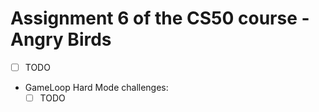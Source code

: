 # Assignment 6 of the CS50 course - Angry Birds
- [ ] TODO<br>
- GameLoop Hard Mode challenges:<br>
    - [ ] TODO<br>
